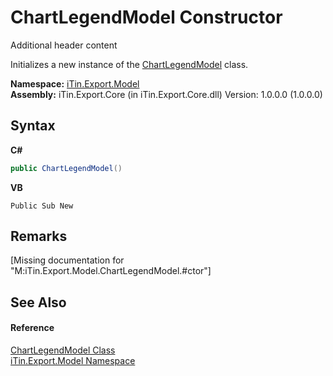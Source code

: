 # ChartLegendModel Constructor 
Additional header content 

Initializes a new instance of the <a href="T_iTin_Export_Model_ChartLegendModel">ChartLegendModel</a> class.

**Namespace:**&nbsp;<a href="N_iTin_Export_Model">iTin.Export.Model</a><br />**Assembly:**&nbsp;iTin.Export.Core (in iTin.Export.Core.dll) Version: 1.0.0.0 (1.0.0.0)

## Syntax

**C#**<br />
``` C#
public ChartLegendModel()
```

**VB**<br />
``` VB
Public Sub New
```


## Remarks
\[Missing <remarks> documentation for "M:iTin.Export.Model.ChartLegendModel.#ctor"\]

## See Also


#### Reference
<a href="T_iTin_Export_Model_ChartLegendModel">ChartLegendModel Class</a><br /><a href="N_iTin_Export_Model">iTin.Export.Model Namespace</a><br />